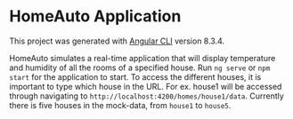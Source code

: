 # HomeAuto Application

This project was generated with [Angular CLI](https://github.com/angular/angular-cli) version 8.3.4.

HomeAuto simulates a real-time application that will display temperature and humidity of all the rooms of a specified house. 
Run `ng serve` or `npm start` for the application to start. To access the different houses, it is important to type which house in the URL. For ex. house1 will be accessed through navigating to `http://localhost:4200/homes/house1/data`. Currently there is five houses in the mock-data, from `house1` to `house5`.
